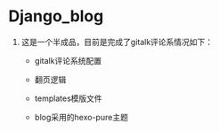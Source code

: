 # Django_blog  

1. 这是一个半成品，目前是完成了gitalk评论系情况如下：  

   - gitalk评论系统配置

   - 翻页逻辑
   - templates模版文件
   - blog采用的hexo-pure主题



